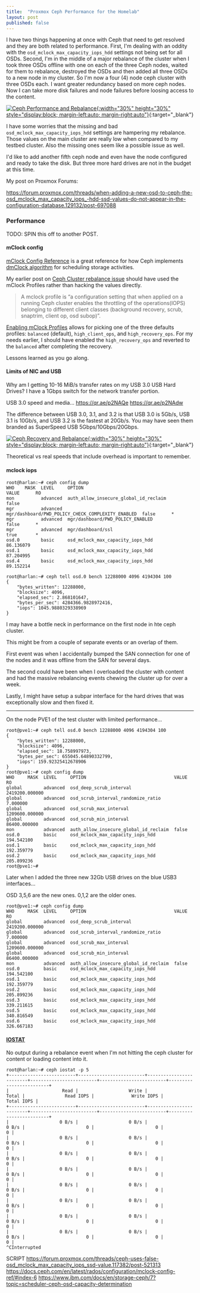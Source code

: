 ```yaml
---
title:  "Proxmox Ceph Performance for the Homelab"
layout: post
published: false
---
```


I have two things happening at once with Ceph that need to get resolved and they are both related to performance. First, I'm dealing with an oddity with the `osd_mclock_max_capacity_iops_hdd` settings not being set for all OSDs. Second, I'm in the middle of a major rebalance of the cluster when I took three OSDs offline with one on each of the three Ceph nodes, waited for them to rebalance, destroyed the OSDs and then added all three OSDs to a new node in my cluster. So I'm now a four (4) node ceph cluster with three OSDs each. I want greater redundancy based on more ceph nodes. Now I can take more disk failures and node failures before loosing access to the content.

[![Ceph Performance and Rebalance](/assets/images/ceph-performance-osds-new-node.png){:width="30%" height="30%" style="display:block; margin-left:auto; margin-right:auto"}](/assets/images/ceph-performance-osds-new-node.png){:target="_blank"}

<!-- excerpt-end -->

I have some worries that the missing and bad `osd_mclock_max_capacity_iops_hdd` settings are hampering my rebalance. Those values on the main cluster are really low when compared to my testbed cluster. Also the missing ones seem like a possible issue as well.

I'd like to add another fifth ceph node and even have the node configured and ready to take the disk.  But three more hard drives are not in the budget at this time.

My post on Proxmox Forums:

https://forum.proxmox.com/threads/when-adding-a-new-osd-to-ceph-the-osd_mclock_max_capacity_iops_-hdd-ssd-values-do-not-appear-in-the-configuration-database.129132/post-697088

### Performance

TODO: SPIN this off to another POST.

#### mClock config

[mClock Config Reference](https://docs.ceph.com/en/reef/rados/configuration/mclock-config-ref/#mclock-config-reference) is a great reference for how Ceph implements [dmClock algorithm](https://www.usenix.org/legacy/event/osdi10/tech/full_papers/Gulati.pdf) for scheduling storage activities.

My earlier post on [Ceph Cluster rebalance issue](/ceph-rebalance/) should have used the mClock Profiles rather than hacking the values directly.

> A mclock profile is “a configuration setting that when applied on a running Ceph cluster enables the throttling of the operations(IOPS) belonging to different client classes (background recovery, scrub, snaptrim, client op, osd subop)”.

[Enabling mClock Profiles](https://docs.ceph.com/en/reef/rados/configuration/mclock-config-ref/#steps-to-enable-mclock-profile) allows for picking one of the three defaults profiles: `balanced` (default), `high_client_ops`, and `high_recovery_ops`. For my needs earlier, I should have enabled the `high_recovery_ops` and reverted to the `balanced` after completing the recovery.

Lessons learned as you go along.

#### Limits of NIC and USB

Why am I getting 10-16 MiB/s transfer rates on my USB 3.0 USB Hard Drives? I have a 1Gbps switch for the network transfer portion.

USB 3.0 speed and media... https://qr.ae/p2NAQe https://qr.ae/p2NAdw

The difference between USB 3.0, 3.1, and 3.2 is that USB 3.0 is 5Gb/s, USB 3.1 is 10Gb/s, and USB 3.2 is the fastest at 20Gb/s. You may have seen them branded as SuperSpeed USB 5Gbps/10Gbps/20Gbps.

[![Ceph Recovery and Rebalance](/assets/images/ceph-recovery-rebalance-homelab.png){:width="30%" height="30%" style="display:block; margin-left:auto; margin-right:auto"}](/assets/images/ceph-recovery-rebalance-homelab.png){:target="_blank"}

Theoretical vs real speeds that include overhead is important to remember.

#### mclock iops

```console
root@harlan:~# ceph config dump
WHO    MASK  LEVEL     OPTION                                             VALUE      RO
mon          advanced  auth_allow_insecure_global_id_reclaim              false
mgr          advanced  mgr/dashboard/PWD_POLICY_CHECK_COMPLEXITY_ENABLED  false      *
mgr          advanced  mgr/dashboard/PWD_POLICY_ENABLED                   false      *
mgr          advanced  mgr/dashboard/ssl                                  true       *
osd.0        basic     osd_mclock_max_capacity_iops_hdd                   86.136079
osd.1        basic     osd_mclock_max_capacity_iops_hdd                   87.204995
osd.4        basic     osd_mclock_max_capacity_iops_hdd                   89.152214
```

```console
root@harlan:~# ceph tell osd.0 bench 12288000 4096 4194304 100
{
    "bytes_written": 12288000,
    "blocksize": 4096,
    "elapsed_sec": 2.868101647,
    "bytes_per_sec": 4284366.9828972416,
    "iops": 1045.9880329338969
}
```

I may have a bottle neck in performance on the first node in hte ceph cluster.

This might be from a couple of separate events or an overlap of them.

First event was when I accidentally bumped the SAN connection for one of the nodes and it was offline from the SAN for several days.

The second could have been when I overloaded the cluster with content and had the massive rebalancing events chewing the cluster up for over a week.

Lastly, I might have setup a subpar interface for the hard drives that was exceptionally slow and then fixed it.

---

On the node PVE1 of the test cluster with limited performance...

```console
root@pve1:~# ceph tell osd.0 bench 12288000 4096 4194304 100
{
    "bytes_written": 12288000,
    "blocksize": 4096,
    "elapsed_sec": 18.758997973,
    "bytes_per_sec": 655045.64890332799,
    "iops": 159.92325412678906
}
root@pve1:~# ceph config dump
WHO     MASK  LEVEL     OPTION                                 VALUE           RO
global        advanced  osd_deep_scrub_interval                2419200.000000    
global        advanced  osd_scrub_interval_randomize_ratio     7.000000          
global        advanced  osd_scrub_max_interval                 1209600.000000    
global        advanced  osd_scrub_min_interval                 86400.000000      
mon           advanced  auth_allow_insecure_global_id_reclaim  false             
osd.0         basic     osd_mclock_max_capacity_iops_hdd       194.542100        
osd.1         basic     osd_mclock_max_capacity_iops_hdd       192.359779        
osd.2         basic     osd_mclock_max_capacity_iops_hdd       205.899236        
root@pve1:~# 
```

Later when I added the three new 32Gb USB drives on the blue USB3 interfaces...

OSD 3,5,6 are the new ones. 0,1,2 are the older ones.

```console
root@pve1:~# ceph config dump
WHO     MASK  LEVEL     OPTION                                 VALUE           RO
global        advanced  osd_deep_scrub_interval                2419200.000000    
global        advanced  osd_scrub_interval_randomize_ratio     7.000000          
global        advanced  osd_scrub_max_interval                 1209600.000000    
global        advanced  osd_scrub_min_interval                 86400.000000      
mon           advanced  auth_allow_insecure_global_id_reclaim  false             
osd.0         basic     osd_mclock_max_capacity_iops_hdd       194.542100        
osd.1         basic     osd_mclock_max_capacity_iops_hdd       192.359779        
osd.2         basic     osd_mclock_max_capacity_iops_hdd       205.899236        
osd.3         basic     osd_mclock_max_capacity_iops_hdd       339.211615        
osd.5         basic     osd_mclock_max_capacity_iops_hdd       340.816549        
osd.6         basic     osd_mclock_max_capacity_iops_hdd       326.667183        
```

#### [IOSTAT](https://docs.ceph.com/en/latest/mgr/iostat/)

No output during a rebalance event when I'm not hitting the ceph cluster for content or loading content into it.

``` shell
root@harlan:~# ceph iostat -p 5
+-------------------------+-------------------------+-------------------------+-------------------------+-------------------------+-------------------------+
|                    Read |                   Write |                   Total |               Read IOPS |              Write IOPS |              Total IOPS |
+-------------------------+-------------------------+-------------------------+-------------------------+-------------------------+-------------------------+
|                   0 B/s |                   0 B/s |                   0 B/s |                       0 |                       0 |                       0 |
|                   0 B/s |                   0 B/s |                   0 B/s |                       0 |                       0 |                       0 |
|                   0 B/s |                   0 B/s |                   0 B/s |                       0 |                       0 |                       0 |
|                   0 B/s |                   0 B/s |                   0 B/s |                       0 |                       0 |                       0 |
|                   0 B/s |                   0 B/s |                   0 B/s |                       0 |                       0 |                       0 |
|                   0 B/s |                   0 B/s |                   0 B/s |                       0 |                       0 |                       0 |
|                   0 B/s |                   0 B/s |                   0 B/s |                       0 |                       0 |                       0 |
|                   0 B/s |                   0 B/s |                   0 B/s |                       0 |                       0 |                       0 |
^CInterrupted
```

SCRIPT https://forum.proxmox.com/threads/ceph-uses-false-osd_mclock_max_capacity_iops_ssd-value.117382/post-521313
https://docs.ceph.com/en/latest/rados/configuration/mclock-config-ref/#index-6
https://www.ibm.com/docs/en/storage-ceph/7?topic=scheduler-ceph-osd-capacity-determination